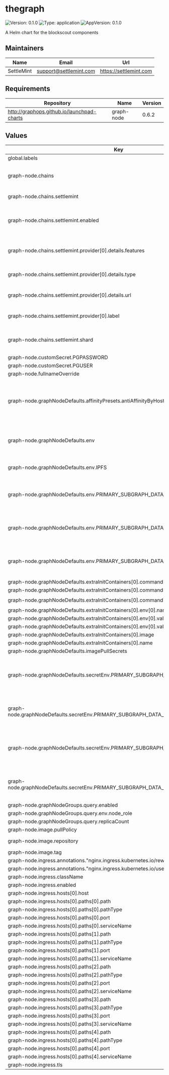 # thegraph

![Version: 0.1.0](https://img.shields.io/badge/Version-0.1.0-informational?style=flat-square) ![Type: application](https://img.shields.io/badge/Type-application-informational?style=flat-square) ![AppVersion: 0.1.0](https://img.shields.io/badge/AppVersion-0.1.0-informational?style=flat-square)

A Helm chart for the blockscout components

## Maintainers

| Name | Email | Url |
| ---- | ------ | --- |
| SettleMint | <support@settlemint.com> | <https://settlemint.com> |

## Requirements

| Repository | Name | Version |
|------------|------|---------|
| http://graphops.github.io/launchpad-charts | graph-node | 0.6.2 |

## Values

| Key | Type | Default | Description |
|-----|------|---------|-------------|
| global.labels | object | `{}` |  |
| graph-node.chains | object | `{"settlemint":{"enabled":true,"provider":[{"details":{"features":["archive","traces"],"type":"web3","url":"http://erpc:4000"},"label":"erpc"}],"shard":"primary"}}` | Blockchain configuration for Graph Node |
| graph-node.chains.settlemint | object | `{"enabled":true,"provider":[{"details":{"features":["archive","traces"],"type":"web3","url":"http://erpc:4000"},"label":"erpc"}],"shard":"primary"}` | Ethereum Mainnet |
| graph-node.chains.settlemint.enabled | bool | `true` | Enable this configuring graph-node with this chain |
| graph-node.chains.settlemint.provider[0].details.features | list | `["archive","traces"]` | Data capabilities this node has |
| graph-node.chains.settlemint.provider[0].details.type | string | `"web3"` | Type of Provider: web3 |
| graph-node.chains.settlemint.provider[0].details.url | string | `"http://erpc:4000"` | URL for JSON-RPC endpoint |
| graph-node.chains.settlemint.provider[0].label | string | `"erpc"` | Label for a JSON-RPC endpoint |
| graph-node.chains.settlemint.shard | string | `"primary"` | The database shard to use for this chain |
| graph-node.customSecret.PGPASSWORD | string | `"atk"` |  |
| graph-node.customSecret.PGUSER | string | `"thegraph"` |  |
| graph-node.fullnameOverride | string | `"graph-node"` |  |
| graph-node.graphNodeDefaults.affinityPresets.antiAffinityByHostname | bool | `false` | Create anti-affinity rule to deter scheduling replicas on the same host |
| graph-node.graphNodeDefaults.env | object | `{"ETHEREUM_POLLING_INTERVAL":"1000","EXPERIMENTAL_SUBGRAPH_VERSION_SWITCHING_MODE":"synced","GRAPH_ALLOW_NON_DETERMINISTIC_FULLTEXT_SEARCH":"true","GRAPH_ALLOW_NON_DETERMINISTIC_IPFS":"true","GRAPH_CHAIN_HEAD_WATCHER_TIMEOUT":"5","GRAPH_DISABLE_GRAFTS":"false","GRAPH_ENABLE_PROMETHEUS_METRICS":"true","GRAPH_ETHEREUM_BLOCK_BATCH_SIZE":"100","GRAPH_ETHEREUM_BLOCK_INGESTOR_MAX_CONCURRENT_JSON_RPC_CALLS":"100","GRAPH_ETHEREUM_CLEANUP_BLOCKS":"true","GRAPH_ETHEREUM_MAX_BLOCK_RANGE_SIZE":"1000","GRAPH_ETHEREUM_REQUEST_RETRIES":"10","GRAPH_ETHEREUM_TARGET_TRIGGERS_PER_BLOCK_RANGE":"100","GRAPH_ETH_CALL_GAS":"50000000","GRAPH_GETH_ETH_CALL_ERRORS":"out of gas","GRAPH_IPFS_TIMEOUT":"30","GRAPH_KILL_IF_UNRESPONSIVE":"true","GRAPH_LOAD_BIN_SIZE":"10","GRAPH_LOAD_WINDOW_SIZE":"3600","GRAPH_LOG":"info","GRAPH_LOG_QUERY_TIMING":"gql","GRAPH_MAX_GAS_PER_HANDLER":"1_000_000_000_000_000","GRAPH_MAX_SPEC_VERSION":"1.2.0","GRAPH_PARALLEL_BLOCK_CONSTRAINTS":"true","GRAPH_POSTPONE_ATTRIBUTE_INDEX_CREATION":"true","GRAPH_PROMETHEUS_HOST":"0.0.0.0","GRAPH_QUERY_CACHE_BLOCKS":"6","GRAPH_QUERY_CACHE_MAX_MEM":"3000","GRAPH_QUERY_CACHE_STALE_PERIOD":"1000","GRAPH_STATIC_FILTERS_THRESHOLD":"10000","GRAPH_STORE_WRITE_BATCH_DURATION":"0","GRAPH_STORE_WRITE_BATCH_SIZE":"0","IPFS":"https://ipfs.console.settlemint.com","PRIMARY_SUBGRAPH_DATA_PGDATABASE":"thegraph","PRIMARY_SUBGRAPH_DATA_PGHOST":"postgresql-pgpool","PRIMARY_SUBGRAPH_DATA_PGPORT":5432,"SUBGRAPH":"kit:QmbA53S3UUeoxdNQV9PGUDN7WAgFcHT6qU9FiH8QXXGv3z"}` | Environment variable defaults for all Graph Node groups |
| graph-node.graphNodeDefaults.env.IPFS | string | `"https://ipfs.console.settlemint.com"` | The URL for your IPFS node |
| graph-node.graphNodeDefaults.env.PRIMARY_SUBGRAPH_DATA_PGDATABASE | string | `"thegraph"` | Name of the primary shard database to use |
| graph-node.graphNodeDefaults.env.PRIMARY_SUBGRAPH_DATA_PGHOST | string | `"postgresql-pgpool"` | Hostname of the primary shard PostgreSQL server |
| graph-node.graphNodeDefaults.env.PRIMARY_SUBGRAPH_DATA_PGPORT | int | `5432` | Port for the primary shard PostgreSQL server |
| graph-node.graphNodeDefaults.extraInitContainers[0].command[0] | string | `"/bin/sh"` |  |
| graph-node.graphNodeDefaults.extraInitContainers[0].command[1] | string | `"-c"` |  |
| graph-node.graphNodeDefaults.extraInitContainers[0].command[2] | string | `"set -e\necho \"Waiting for PostgreSQL to be ready...\"\n\n# Add random delay to prevent all nodes from connecting simultaneously\nRANDOM_DELAY=$((RANDOM % 30 + 5))\necho \"Adding random delay of ${RANDOM_DELAY} seconds to stagger connections...\"\nsleep $RANDOM_DELAY\n\n# Function to test PostgreSQL connection\ntest_postgres() {\n  pg_isready -h postgresql-pgpool -p 5432 -U thegraph && \\\n  psql -h postgresql-pgpool -p 5432 -U thegraph -d thegraph -c \"SELECT 1;\" > /dev/null 2>&1\n}\n\n# Wait with exponential backoff\nRETRY_COUNT=0\nMAX_RETRIES=30\nWAIT_TIME=2\n\nwhile [ $RETRY_COUNT -lt $MAX_RETRIES ]; do\n  if test_postgres; then\n    echo \"PostgreSQL is ready!\"\n    exit 0\n  fi\n\n  RETRY_COUNT=$((RETRY_COUNT + 1))\n  echo \"PostgreSQL not ready (attempt $RETRY_COUNT/$MAX_RETRIES). Waiting ${WAIT_TIME}s...\"\n  sleep $WAIT_TIME\n\n  # Exponential backoff with max of 30 seconds\n  WAIT_TIME=$((WAIT_TIME * 2))\n  if [ $WAIT_TIME -gt 30 ]; then\n    WAIT_TIME=30\n  fi\ndone\n\necho \"PostgreSQL failed to become ready after $MAX_RETRIES attempts\"\nexit 1\n"` |  |
| graph-node.graphNodeDefaults.extraInitContainers[0].env[0].name | string | `"PGPASSWORD"` |  |
| graph-node.graphNodeDefaults.extraInitContainers[0].env[0].valueFrom.secretKeyRef.key | string | `"PGPASSWORD"` |  |
| graph-node.graphNodeDefaults.extraInitContainers[0].env[0].valueFrom.secretKeyRef.name | string | `"thegraph-pg-secret"` |  |
| graph-node.graphNodeDefaults.extraInitContainers[0].image | string | `"docker.io/postgres"` |  |
| graph-node.graphNodeDefaults.extraInitContainers[0].name | string | `"wait-for-postgresql-ready"` |  |
| graph-node.graphNodeDefaults.imagePullSecrets | list | `[]` |  |
| graph-node.graphNodeDefaults.secretEnv.PRIMARY_SUBGRAPH_DATA_PGPASSWORD.key | string | `"PGPASSWORD"` | Name of the data key in the secret that contains your PG password |
| graph-node.graphNodeDefaults.secretEnv.PRIMARY_SUBGRAPH_DATA_PGPASSWORD.secretName | string | `"thegraph-pg-secret"` | Name of the secret that contains your PG password |
| graph-node.graphNodeDefaults.secretEnv.PRIMARY_SUBGRAPH_DATA_PGUSER.key | string | `"PGUSER"` | Name of the data key in the secret that contains your PG username |
| graph-node.graphNodeDefaults.secretEnv.PRIMARY_SUBGRAPH_DATA_PGUSER.secretName | string | `"thegraph-pg-secret"` | Name of the secret that contains your PG username |
| graph-node.graphNodeGroups.query.enabled | bool | `true` |  |
| graph-node.graphNodeGroups.query.env.node_role | string | `"query-node"` |  |
| graph-node.graphNodeGroups.query.replicaCount | int | `1` |  |
| graph-node.image.pullPolicy | string | `"IfNotPresent"` |  |
| graph-node.image.repository | string | `"graphprotocol/graph-node"` | Image for Graph Node |
| graph-node.image.tag | string | `"v0.39.1"` |  |
| graph-node.ingress.annotations."nginx.ingress.kubernetes.io/rewrite-target" | string | `"/$1"` |  |
| graph-node.ingress.annotations."nginx.ingress.kubernetes.io/use-regex" | string | `"true"` |  |
| graph-node.ingress.className | string | `"atk-nginx"` |  |
| graph-node.ingress.enabled | bool | `true` |  |
| graph-node.ingress.hosts[0].host | string | `"graph.k8s.orb.local"` |  |
| graph-node.ingress.hosts[0].paths[0].path | string | `"/(.*)"` |  |
| graph-node.ingress.hosts[0].paths[0].pathType | string | `"ImplementationSpecific"` |  |
| graph-node.ingress.hosts[0].paths[0].port | int | `8000` |  |
| graph-node.ingress.hosts[0].paths[0].serviceName | string | `"graph-node-query"` |  |
| graph-node.ingress.hosts[0].paths[1].path | string | `"/ws/?(.*)"` |  |
| graph-node.ingress.hosts[0].paths[1].pathType | string | `"ImplementationSpecific"` |  |
| graph-node.ingress.hosts[0].paths[1].port | int | `8001` |  |
| graph-node.ingress.hosts[0].paths[1].serviceName | string | `"graph-node-query"` |  |
| graph-node.ingress.hosts[0].paths[2].path | string | `"/admin/?(.*)"` |  |
| graph-node.ingress.hosts[0].paths[2].pathType | string | `"ImplementationSpecific"` |  |
| graph-node.ingress.hosts[0].paths[2].port | int | `8020` |  |
| graph-node.ingress.hosts[0].paths[2].serviceName | string | `"graph-node-query"` |  |
| graph-node.ingress.hosts[0].paths[3].path | string | `"/indexer/?(.*)"` |  |
| graph-node.ingress.hosts[0].paths[3].pathType | string | `"ImplementationSpecific"` |  |
| graph-node.ingress.hosts[0].paths[3].port | int | `8030` |  |
| graph-node.ingress.hosts[0].paths[3].serviceName | string | `"graph-node-index"` |  |
| graph-node.ingress.hosts[0].paths[4].path | string | `"/graphman/?(.*)"` |  |
| graph-node.ingress.hosts[0].paths[4].pathType | string | `"ImplementationSpecific"` |  |
| graph-node.ingress.hosts[0].paths[4].port | int | `8050` |  |
| graph-node.ingress.hosts[0].paths[4].serviceName | string | `"graph-node-index"` |  |
| graph-node.ingress.tls | list | `[]` |  |
